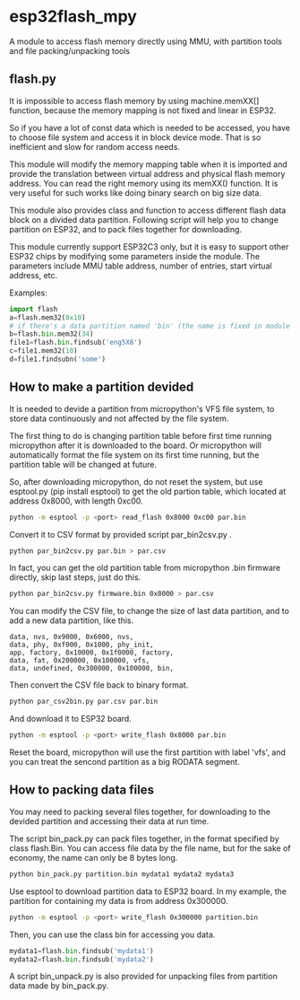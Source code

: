 # esp32flash_mpy
A module to access flash memory directly using MMU, with partition tools and file packing/unpacking tools

## flash.py

It is impossible to access flash memory by using machine.memXX[] function, because the memory mapping is not fixed and linear in ESP32. 

So if you have a lot of const data which is needed to be accessed, you have to choose file system and access it in block device mode. That is so inefficient and slow for random access needs.

This module will modify the memory mapping table when it is imported and provide the translation between virtual address and physical flash memory address. You can read the right memory using its memXX() function. It is very useful for such works like doing binary search on big size data.

This module also provides class and function to access different flash data block on a divided data partition. Following script will help you to change partition on ESP32, and to pack files together for downloading.

This module currently support ESP32C3 only, but it is easy to support other ESP32 chips by modifying some parameters inside the module. The parameters include MMU table address, number of entries, start virtual address, etc.

Examples:
```python
import flash
a=flash.mem32(0x10)
# if there's a data partition named 'bin' (the name is fixed in module's code)
b=flash.bin.mem32(34)
file1=flash.bin.findsub('eng5X8')
c=file1.mem32(10)
d=file1.findsubn('some')
```

## How to make a partition devided

It is needed to devide a partition from micropython's VFS file system, to store data continuously and not affected by the file system.

The first thing to do is changing partition table before first time running micropython after it is downloaded to the board. Or micropython will automatically format the file system on its first time running, but the partition table will be changed at future. 

So, after downloading micropython, do not reset the system, but use esptool.py (pip install esptool) to get the old partion table, which located at address 0x8000, with length 0xc00.

```sh
python -m esptool -p <port> read_flash 0x8000 0xc00 par.bin
```

Convert it to CSV format by provided script par_bin2csv.py .
```sh
python par_bin2csv.py par.bin > par.csv
```
In fact, you can get the old partition table from micropython .bin firmware directly, skip last steps, just do this.
```sh
python par_bin2csv.py firmware.bin 0x8000 > par.csv
```
You can modify the CSV file, to change the size of last data partition, and to add a new data partition, like this.
```
data, nvs, 0x9000, 0x6000, nvs, 
data, phy, 0xf000, 0x1000, phy_init, 
app, factory, 0x10000, 0x1f0000, factory, 
data, fat, 0x200000, 0x100000, vfs, 
data, undefined, 0x300000, 0x100000, bin, 
```
Then convert the CSV file back to binary format.
```sh
python par_csv2bin.py par.csv par.bin
```
And download it to ESP32 board.
```sh
python -m esptool -p <port> write_flash 0x8000 par.bin
```
Reset the board, micropython will use the first partition with label 'vfs', and you can treat the sencond partition as a big RODATA segment.

## How to packing data files
You may need to packing several files together, for downloading to the devided partition and accessing their data at run time.

The script bin_pack.py can pack files together, in the format specified by class flash.Bin. You can access file data by the file name, but for the sake of economy, the name can only be 8 bytes long.

```sh
python bin_pack.py partition.bin mydata1 mydata2 mydata3
```
Use esptool to download partition data to ESP32 board. In my example, the partition for containing my data is from address 0x300000.
```sh
python -m esptool -p <port> write_flash 0x300000 partition.bin
```
Then, you can use the class bin for accessing you data.
```python
mydata1=flash.bin.findsub('mydata1')
mydata2=flash.bin.findsub('mydata2')
```
A script bin_unpack.py is also provided for unpacking files from partition data made by bin_pack.py.
